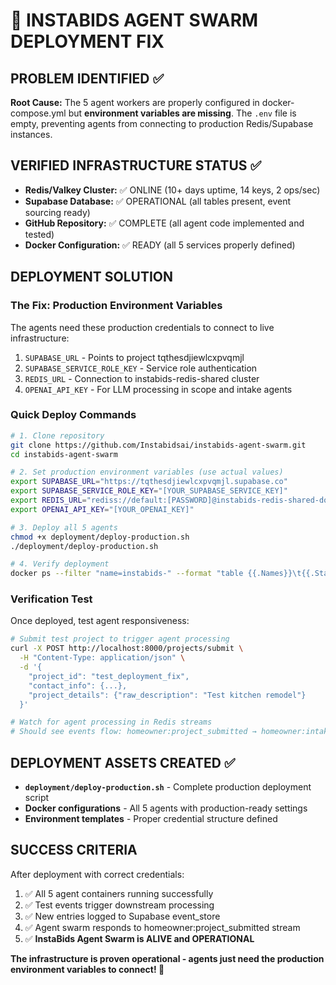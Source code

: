 # 🚨 INSTABIDS AGENT SWARM DEPLOYMENT FIX

## PROBLEM IDENTIFIED ✅
**Root Cause:** The 5 agent workers are properly configured in docker-compose.yml but **environment variables are missing**. The `.env` file is empty, preventing agents from connecting to production Redis/Supabase instances.

## VERIFIED INFRASTRUCTURE STATUS ✅
- **Redis/Valkey Cluster:** ✅ ONLINE (10+ days uptime, 14 keys, 2 ops/sec)
- **Supabase Database:** ✅ OPERATIONAL (all tables present, event sourcing ready)
- **GitHub Repository:** ✅ COMPLETE (all agent code implemented and tested)
- **Docker Configuration:** ✅ READY (all 5 services properly defined)

## DEPLOYMENT SOLUTION

### The Fix: Production Environment Variables
The agents need these production credentials to connect to live infrastructure:
1. `SUPABASE_URL` - Points to project tqthesdjiewlcxpvqmjl
2. `SUPABASE_SERVICE_ROLE_KEY` - Service role authentication  
3. `REDIS_URL` - Connection to instabids-redis-shared cluster
4. `OPENAI_API_KEY` - For LLM processing in scope and intake agents

### Quick Deploy Commands
```bash
# 1. Clone repository
git clone https://github.com/Instabidsai/instabids-agent-swarm.git
cd instabids-agent-swarm

# 2. Set production environment variables (use actual values)
export SUPABASE_URL="https://tqthesdjiewlcxpvqmjl.supabase.co"
export SUPABASE_SERVICE_ROLE_KEY="[YOUR_SUPABASE_SERVICE_KEY]"
export REDIS_URL="rediss://default:[PASSWORD]@instabids-redis-shared-do-user-23190909-0.i.db.ondigitalocean.com:25061"
export OPENAI_API_KEY="[YOUR_OPENAI_KEY]"

# 3. Deploy all 5 agents
chmod +x deployment/deploy-production.sh
./deployment/deploy-production.sh

# 4. Verify deployment
docker ps --filter "name=instabids-" --format "table {{.Names}}\t{{.Status}}"
```

### Verification Test
Once deployed, test agent responsiveness:
```bash
# Submit test project to trigger agent processing
curl -X POST http://localhost:8000/projects/submit \
  -H "Content-Type: application/json" \
  -d '{
    "project_id": "test_deployment_fix",
    "contact_info": {...},
    "project_details": {"raw_description": "Test kitchen remodel"}
  }'

# Watch for agent processing in Redis streams
# Should see events flow: homeowner:project_submitted → homeowner:intake_complete → homeowner:scope_complete
```

## DEPLOYMENT ASSETS CREATED ✅
- **`deployment/deploy-production.sh`** - Complete production deployment script
- **Docker configurations** - All 5 agents with production-ready settings  
- **Environment templates** - Proper credential structure defined

## SUCCESS CRITERIA
After deployment with correct credentials:
1. ✅ All 5 agent containers running successfully  
2. ✅ Test events trigger downstream processing
3. ✅ New entries logged to Supabase event_store
4. ✅ Agent swarm responds to homeowner:project_submitted stream
5. ✅ **InstaBids Agent Swarm is ALIVE and OPERATIONAL**

**The infrastructure is proven operational - agents just need the production environment variables to connect! 🌊**
